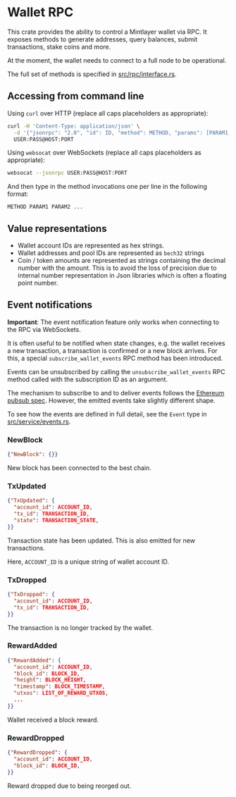 # Wallet RPC

This crate provides the ability to control a Mintlayer wallet via RPC. It exposes methods
to generate addresses, query balances, submit transactions, stake coins and more.

At the moment, the wallet needs to connect to a full node to be operational.

The full set of methods is specified in [src/rpc/interface.rs](src/rpc/interface.rs).

## Accessing from command line

Using `curl` over HTTP (replace all caps placeholders as appropriate):

```sh
curl -H 'Content-Type: application/json' \
  -d '{"jsonrpc": "2.0", "id": ID, "method": METHOD, "params": [PARAM1, PARAM2, ...]}' \
  USER:PASS@HOST:PORT
```

Using `websocat` over WebSockets (replace all caps placeholders as appropriate):

```sh
websocat --jsonrpc USER:PASS@HOST:PORT
```

And then type in the method invocations one per line in the following format:
```
METHOD PARAM1 PARAM2 ...
```

## Value representations

* Wallet account IDs are represented as hex strings.
* Wallet addresses and pool IDs are represented as `bech32` strings
* Coin / token amounts are represented as strings containing the decimal number with the amount.
  This is to avoid the loss of precision due to internal number representation in Json libraries
  which is often a floating point number.

## Event notifications

**Important**: The event notification feature only works when connecting to the RPC via WebSockets.

It is often useful to be notified when state changes, e.g. the wallet receives a new transaction,
a transaction is confirmed or a new block arrives. For this, a special `subscribe_wallet_events`
RPC method has been introduced.

Events can be unsubscribed by calling the `unsubscribe_wallet_events` RPC method called with
the subscription ID as an argument.

The mechanism to subscribe to and to deliver events follows the [Ethereum pubsub spec][1].
However, the emitted events take slightly different shape.

To see how the events are defined in full detail, see the `Event` type
in [src/service/events.rs](src/service/events.rs).

### NewBlock

```json
{"NewBlock": {}}
```

New block has been connected to the best chain.

### TxUpdated

```json
{"TxUpdated": {
  "account_id": ACCOUNT_ID,
  "tx_id": TRANSACTION_ID,
  "state": TRANSACTION_STATE,
}}
```

Transaction state has been updated. This is also emitted for new transactions.

Here, `ACCOUNT_ID` is a unique string of wallet account ID.

### TxDropped

```json
{"TxDropped": {
  "account_id": ACCOUNT_ID,
  "tx_id": TRANSACTION_ID,
}}
```

The transaction is no longer tracked by the wallet.

### RewardAdded

```json
{"RewardAdded": {
  "account_id": ACCOUNT_ID,
  "block_id": BLOCK_ID,
  "height": BLOCK_HEIGHT,
  "timestamp": BLOCK_TIMESTAMP,
  "utxos": LIST_OF_REWARD_UTXOS,
  ...
}}
```

Wallet received a block reward.

### RewardDropped

```json
{"RewardDropped": {
  "account_id": ACCOUNT_ID,
  "block_id": BLOCK_ID,
}}
```

Reward dropped due to being reorged out.

[1]: https://geth.ethereum.org/docs/interacting-with-geth/rpc/pubsub
